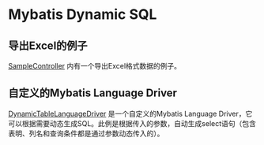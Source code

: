 Mybatis Dynamic SQL
===========================


## 导出Excel的例子

[SampleController](./src/main/java/cn/devmgr/tutorial/controller/SampleController.java) 内有一个导出Excel格式数据的例子。


## 自定义的Mybatis Language Driver

[DynamicTableLanguageDriver](./src/main/java/cn/devmgr/tutorial/DynamicTableLanguageDriver.java) 是一个自定义的Mybatis Language Driver，它可以根据需要动态生成SQL。此例是根据传入的参数，自动生成select语句（包含表明、列名和查询条件都是通过参数动态传入的）。



